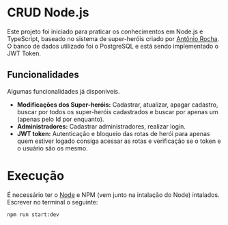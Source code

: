 # CRUD Node.js

Este projeto foi iniciado para praticar os conhecimentos em Node.js e TypeScript, baseado no sistema de super-heróis criado por [Antônio Rocha](https://www.youtube.com/watch?v=P-bUX8XQHwc&t=1s). O banco de dados utilizado foi o PostgreSQL e está sendo implementado o JWT Token.

## Funcionalidades
Algumas funcionalidades já disponiveis.

* __Modificações dos Super-heróis:__ Cadastrar, atualizar, apagar cadastro, buscar por todos os super-heróis cadastrados e buscar por apenas um (apenas pelo Id por enquanto).
* __Administradores:__ Cadastrar administradores, realizar login.
* __JWT token:__ Autenticação e bloqueio das rotas de herói para apenas quem estiver logado consiga acessar as rotas e verificação se o token e o usuário são os mesmo.
 

# Execução
É necessário ter o  [Node](https://nodejs.org/pt/download/prebuilt-installer) e NPM (vem junto na intalação do Node) intalados. 
Escrever no terminal o seguinte:
```
npm run start:dev
```
